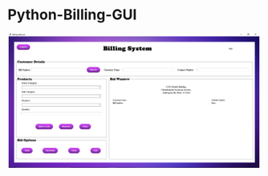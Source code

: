 # Python-Billing-GUI

<p align="center">
  <img src="https://github.com/sanketwin/Python-Billing-GUI/blob/main/Billing/billing.PNG" width="500" title="Calculator">

</p>
